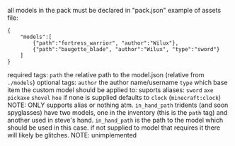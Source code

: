all models in the pack must be declared in "pack.json"
example of assets file:
```
{
	"models":[
		{"path":"fortress_warrior", "author":"Wilux"},
		{"path":"baugette_blade", "author":"Wilux", "type":"sword"}
	]
}
```
required tags:
 `path` the relative path to the model.json (relative from `./models`)
optional tags:
 `author` the author name/username
 `type` which base item the custom model should be applied to:
	suports aliases: `sword` `axe` `pickaxe` `shovel` `hoe` 
	if none is supplied defaults to `clock` (`minecraft:clock`)
	NOTE: ONLY supports alias or nothing atm.
 `in_hand_path` tridents (and soon spyglasses) have two models, one 
	in the inventory (this is the `path` tag) and another used in steve's hand.
	`in_hand_path` is the path to the model which should be used in this case.
	if not supplied to model that requires it there will likely be glitches.
	NOTE: unimplemented
